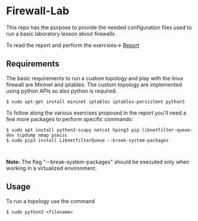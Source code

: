 # Firewall-Lab
This repo has the purpose to provide the needed configuration files used to run a basic laboratory lesson about firewalls

To read the report and perform the exercises-> [Report](https://docs.google.com/document/d/1WYed3pWs76Oq41XXqbZ48H1vB2qYjUYB4goEMtY3PUY/edit?usp=sharing)

## Requirements
The basic requirements to run a custom topology and play with the linux firewall are Mininet and iptables. The custom topology are implemented using python APIs so also python is required.
```
$ sudo apt-get install mininet iptables iptables-persistent python3
```
To follow along the various exercises proposed in the report you'll need a few more packages to perform specific commands:
```
$ sudo apt install python3-scapy netcat hping3 pip libnetfilter-queue-dev tcpdump nmap psmisc
$ sudo pip3 install LibnetfilterQueue --break-system-packages



```
**Note:** The flag "--break-system-packages" should be executed only when working in a virtualized environment. 

## Usage 
To run a topology use the command
```
$ sudo python3 <filename>
```
